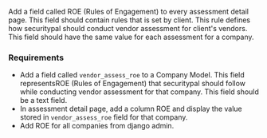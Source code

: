 Add a field called ROE (Rules of Engagement) to every assessment detail page. This field should contain rules that is set by client. This rule defines how securitypal should conduct vendor assessment for client's vendors. This field should have the same value for each assessment for a company. 

### Requirements

- Add a field called `vendor_assess_roe` to a Company Model. This field representsROE (Rules of Engagement) that securitypal should follow while conducting vendor assessment for that company. This field should be a text field.
- In assessment detail page, add a column ROE and display the value stored in `vendor_assess_roe` field for that company. 
- Add ROE for all companies from django admin.